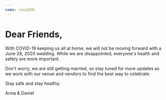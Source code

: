 ```yaml
---
name: covid19
---
```


# Dear Friends,

With COVID-19 keeping us all at home, we will not be moving forward with a June 28, 2020 wedding. While we are disappointed, everyone's health and safety are more important.

Don't worry, we are still getting married, so stay tuned for more updates as we work with our venue and vendors to find the best way to celebrate.


Stay safe and stay healthy.

Anna & Daniel
